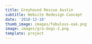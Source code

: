 ```yaml
---
title: Greyhound Rescue Austin
subtitle: Website Redesign Concept
date: '2018-12-18'
thumb_image: images/fabulous-oak.png
image: images/gra-dogs-2.png
template: project
---
```

